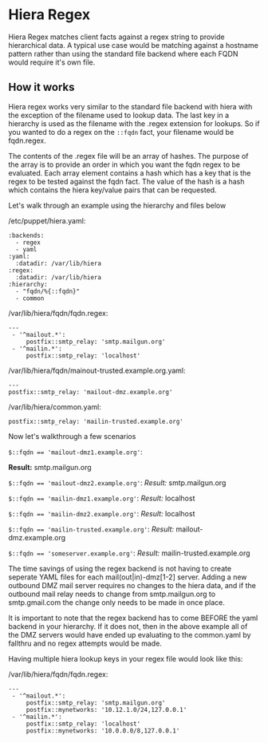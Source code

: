 # Hiera Regex
Hiera Regex matches client facts against a regex string to provide hierarchical data.  A typical use case would be matching against a hostname pattern rather than using the standard file backend where each FQDN would require it's own file.

## How it works
Hiera regex works very similar to the standard file backend with hiera with the exception of the filename used to lookup data.  The last key in a hierarchy is used as the filename with the .regex extension for lookups.  So if you wanted to do a regex on the `::fqdn` fact, your filename would be fqdn.regex.

The contents of the .regex file will be an array of hashes.  The purpose of the array is to provide an order in which you want the fqdn regex to be evaluated.  Each array element contains a hash which has a key that is the regex to be tested against the fqdn fact.  The value of the hash is a hash which contains the hiera key/value pairs that can be requested.

Let's walk through an example using the hierarchy and files below

/etc/puppet/hiera.yaml:
```
:backends:
  - regex
  - yaml
:yaml:
  :datadir: /var/lib/hiera
:regex:
  :datadir: /var/lib/hiera
:hierarchy:
  - "fqdn/%{::fqdn}"
  - common
```

/var/lib/hiera/fqdn/fqdn.regex:
```
---
 - '^mailout.*':
     postfix::smtp_relay: 'smtp.mailgun.org'
 - '^mailin.*':
     postfix::smtp_relay: 'localhost'
```

/var/lib/hiera/fqdn/mainout-trusted.example.org.yaml:
```
---
postfix::smtp_relay: 'mailout-dmz.example.org'
```

/var/lib/hiera/common.yaml:
```
postfix::smtp_relay: 'mailin-trusted.example.org'
```

Now let's walkthrough a few scenarios

`$::fqdn == 'mailout-dmz1.example.org'`:

**Result:** smtp.mailgun.org

`$::fqdn == 'mailout-dmz2.example.org'`:
*Result:* smtp.mailgun.org

`$::fqdn == 'mailin-dmz1.example.org'`:
*Result:* localhost

`$::fqdn == 'mailin-dmz2.example.org'`:
*Result:* localhost

`$::fqdn == 'mailin-trusted.example.org'`:
*Result:* mailout-dmz.example.org

`$::fqdn == 'someserver.example.org'`:
*Result:* mailin-trusted.example.org


The time savings of using the regex backend is not having to create seperate YAML files for each mail(out|in)-dmz[1-2] server.  Adding a new outbound DMZ mail server requires no changes to the hiera data, and if the outbound mail relay needs to change from smtp.mailgun.org to smtp.gmail.com the change only needs to be made in once place.

It is important to note that the regex backend has to come BEFORE the yaml backend in your hierarchy.  If it does not, then in the above example all of the DMZ servers would have ended up evaluating to the common.yaml by fallthru and no regex attempts would be made.

Having multiple hiera lookup keys in your regex file would look like this:

/var/lib/hiera/fqdn/fqdn.regex:
```
---
 - '^mailout.*':
     postfix::smtp_relay: 'smtp.mailgun.org'
     postfix::mynetworks: '10.12.1.0/24,127.0.0.1'
 - '^mailin.*':
     postfix::smtp_relay: 'localhost'
     postfix::mynetworks: '10.0.0.0/8,127.0.0.1'
```
